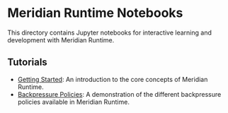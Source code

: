 # Meridian Runtime Notebooks

This directory contains Jupyter notebooks for interactive learning and development with Meridian Runtime.

## Tutorials

* [Getting Started](./tutorials/01-getting-started.ipynb): An introduction to the core concepts of Meridian Runtime.
* [Backpressure Policies](./tutorials/02-backpressure-policies.ipynb): A demonstration of the different backpressure policies available in Meridian Runtime.
